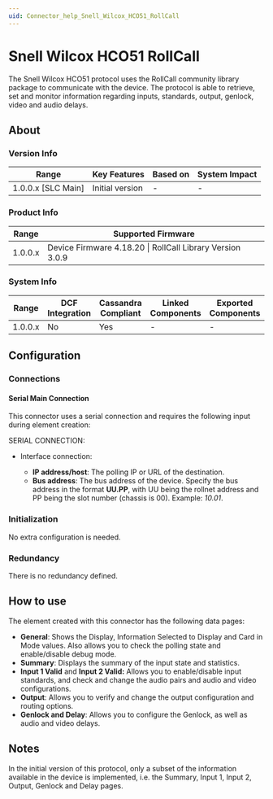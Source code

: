 ```yaml
---
uid: Connector_help_Snell_Wilcox_HCO51_RollCall
---
```


# Snell Wilcox HCO51 RollCall

The Snell Wilcox HCO51 protocol uses the RollCall community library package to communicate with the device. The protocol is able to retrieve, set and monitor information regarding inputs, standards, output, genlock, video and audio delays.

## About

### Version Info

| Range                | Key Features     | Based on     | System Impact     |
|----------------------|------------------|--------------|-------------------|
| 1.0.0.x \[SLC Main\] | Initial version  | \-           | \-                |

### Product Info

| **Range** | **Supported Firmware**                                    |
|-----------|-----------------------------------------------------------|
| 1.0.0.x   | Device Firmware 4.18.20 \| RollCall Library Version 3.0.9 |

### System Info

| Range     | DCF Integration     | Cassandra Compliant     | Linked Components     | Exported Components     |
|-----------|---------------------|-------------------------|-----------------------|-------------------------|
| 1.0.0.x   | No                  | Yes                     | \-                    | \-                      |

## Configuration

### Connections

#### Serial Main Connection

This connector uses a serial connection and requires the following input during element creation:

SERIAL CONNECTION:

- Interface connection:

  - **IP address/host**: The polling IP or URL of the destination.
  - **Bus address**: The bus address of the device. Specify the bus address in the format **UU.PP**, with UU being the rollnet address and PP being the slot number (chassis is 00). Example: *10.01*.

### Initialization

No extra configuration is needed.

### Redundancy

There is no redundancy defined.

## How to use

The element created with this connector has the following data pages:

- **General**: Shows the Display, Information Selected to Display and Card in Mode values. Also allows you to check the polling state and enable/disable debug mode.
- **Summary**: Displays the summary of the input state and statistics.
- **Input 1 Valid** and **Input 2 Valid:** Allows you to enable/disable input standards, and check and change the audio pairs and audio and video configurations.
- **Output**: Allows you to verify and change the output configuration and routing options.
- **Genlock and Delay**: Allows you to configure the Genlock, as well as audio and video delays.

## Notes

In the initial version of this protocol, only a subset of the information available in the device is implemented, i.e. the Summary, Input 1, Input 2, Output, Genlock and Delay pages.
